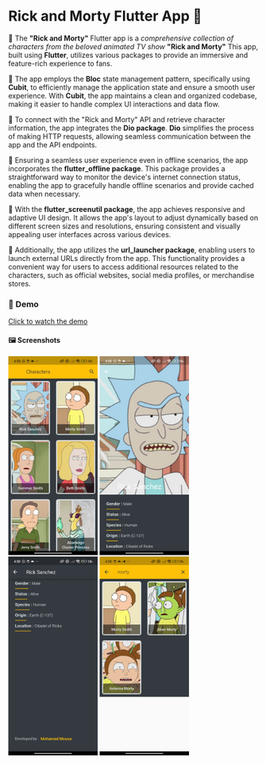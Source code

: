 # Rick and Morty Flutter App 📱


🎯 The **"Rick and Morty"** Flutter app is a *comprehensive collection of characters from the beloved animated TV show* **"Rick and Morty"** This app, built using **Flutter**, utilizes various packages to provide an immersive and feature-rich experience to fans.

🎯 The app employs the **Bloc** state management pattern, specifically using **Cubit**, to efficiently manage the application state and ensure a smooth user experience. With **Cubit**, the app maintains a clean and organized codebase, making it easier to handle complex UI interactions and data flow.

🎯 To connect with the "Rick and Morty" API and retrieve character information, the app integrates the **Dio package**. **Dio** simplifies the process of making HTTP requests, allowing seamless communication between the app and the API endpoints.

🎯 Ensuring a seamless user experience even in offline scenarios, the app incorporates the **flutter_offline package**. This package provides a straightforward way to monitor the device's internet connection status, enabling the app to gracefully handle offline scenarios and provide cached data when necessary.

🎯 With the **flutter_screenutil package**, the app achieves responsive and adaptive UI design. It allows the app's layout to adjust dynamically based on different screen sizes and resolutions, ensuring consistent and visually appealing user interfaces across various devices.

🎯 Additionally, the app utilizes the **url_launcher package**, enabling users to launch external URLs directly from the app. This functionality provides a convenient way for users to access additional resources related to the characters, such as official websites, social media profiles, or merchandise stores.


### 🎥 Demo

[Click to watch the demo](https://www.linkedin.com/posts/mohamed-mousa-b1946a24a_flutter-flutterdev-fluttercommunity-activity-7107362254806753281-1h_i?utm_source=share&utm_medium=member_desktop&rcm=ACoAAD2l_8UBkpejvCs4ysZXKCYHBIQ_0xljbRY)


#### 🖼️ Screenshots

<p float="left">
  <img src="Rick_and_Morty_App/Screenshot_1.jpg" width="180"/>
  <img src="Rick_and_Morty_App/Screenshot_2.jpg" width="180"/>
  <img src="Rick_and_Morty_App/Screenshot_3.jpg" width="180"/>
  <img src="Rick_and_Morty_App/Screenshot_4.jpg" width="180"/>
</p>
